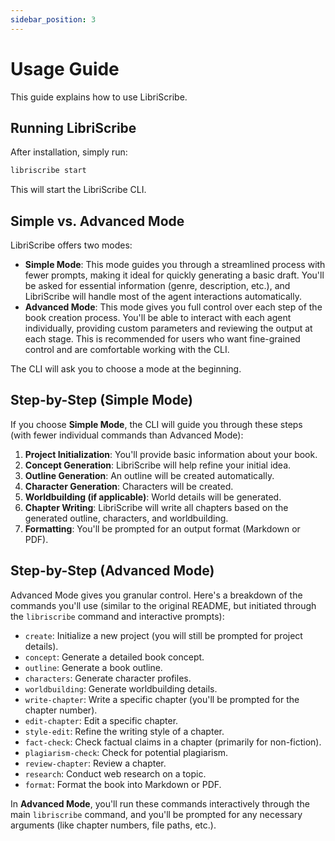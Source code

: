 ```yaml
---
sidebar_position: 3
---
```


# Usage Guide

This guide explains how to use LibriScribe.

## Running LibriScribe

After installation, simply run:

```bash
libriscribe start
```

This will start the LibriScribe CLI.

## Simple vs. Advanced Mode

LibriScribe offers two modes:

- **Simple Mode**: This mode guides you through a streamlined process with fewer prompts, making it ideal for quickly generating a basic draft. You'll be asked for essential information (genre, description, etc.), and LibriScribe will handle most of the agent interactions automatically.
- **Advanced Mode**: This mode gives you full control over each step of the book creation process. You'll be able to interact with each agent individually, providing custom parameters and reviewing the output at each stage. This is recommended for users who want fine-grained control and are comfortable working with the CLI.

The CLI will ask you to choose a mode at the beginning.

## Step-by-Step (Simple Mode)

If you choose **Simple Mode**, the CLI will guide you through these steps (with fewer individual commands than Advanced Mode):

1. **Project Initialization**: You'll provide basic information about your book.
2. **Concept Generation**: LibriScribe will help refine your initial idea.
3. **Outline Generation**: An outline will be created automatically.
4. **Character Generation**: Characters will be created.
5. **Worldbuilding (if applicable)**: World details will be generated.
6. **Chapter Writing**: LibriScribe will write all chapters based on the generated outline, characters, and worldbuilding.
7. **Formatting**: You'll be prompted for an output format (Markdown or PDF).

## Step-by-Step (Advanced Mode)

Advanced Mode gives you granular control. Here's a breakdown of the commands you'll use (similar to the original README, but initiated through the `libriscribe` command and interactive prompts):

- `create`: Initialize a new project (you will still be prompted for project details).
- `concept`: Generate a detailed book concept.
- `outline`: Generate a book outline.
- `characters`: Generate character profiles.
- `worldbuilding`: Generate worldbuilding details.
- `write-chapter`: Write a specific chapter (you'll be prompted for the chapter number).
- `edit-chapter`: Edit a specific chapter.
- `style-edit`: Refine the writing style of a chapter.
- `fact-check`: Check factual claims in a chapter (primarily for non-fiction).
- `plagiarism-check`: Check for potential plagiarism.
- `review-chapter`: Review a chapter.
- `research`: Conduct web research on a topic.
- `format`: Format the book into Markdown or PDF.

In **Advanced Mode**, you'll run these commands interactively through the main `libriscribe` command, and you'll be prompted for any necessary arguments (like chapter numbers, file paths, etc.).
